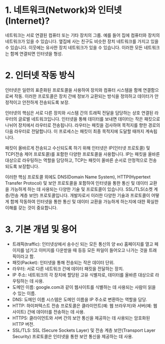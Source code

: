 # 1. 네트워크(Network)와 인터넷(Internet)?
네트워크는 서로 연결된 컴퓨터 또는 기타 장치의 그룹. 예를 들어 집에 컴퓨터와 장치의 네트워크가 있을 수 있습니다. 옆집에 사는 친구도 비슷한 장치 네트워크를 가지고 있을 수 있습니다. 이웃에는 유사한 장치 네트워크가 있을 수 있습니다. 이러한 모든 네트워크는 함께 연결되면 인터넷을 형성.

# 2. 인터넷 작동 방식
인터넷은 일련의 표준화된 프로토콜을 사용하여 장치와 컴퓨터 시스템을 함께 연결함으로써 작동. 이러한 프로토콜은 장치 간에 정보가 교환되는 방식을 정의하고 데이터가 안정적이고 안전하게 전송되도록 보장.

인터넷의 핵심은 서로 다른 장치와 시스템 간의 트래픽 전달을 담당하는 상호 연결된 라우터의 글로벌 네트워크입니다. 인터넷을 통해 데이터를 보내면 데이터는 작은 패킷으로 나뉘어 장치에서 라우터로 전송됩니다. 라우터는 패킷을 검사하여 목적지를 향한 경로의 다음 라우터로 전달합니다. 이 프로세스는 패킷이 최종 목적지에 도달할 때까지 계속됩니다.

패킷이 올바르게 전송되고 수신되도록 하기 위해 인터넷은 IP(인터넷 프로토콜) 및 TCP(전송 제어 프로토콜)를 포함한 다양한 프로토콜을 사용합니다. IP는 패킷을 올바른 대상으로 라우팅하는 역할을 담당하고, TCP는 패킷이 올바른 순서로 안정적으로 전송되도록 보장합니다.

이러한 핵심 프로토콜 외에도 DNS(Domain Name System), HTTP(Hypertext Transfer Protocol) 및 보안 프로토콜을 포함하여 인터넷을 통한 통신 및 데이터 교환을 가능하게 하는 데 사용되는 다양한 기술 및 프로토콜이 있습니다. SSL/TLS(소켓 계층/전송 계층 보안) 프로토콜입니다. 개발자로서 이러한 다양한 기술과 프로토콜이 어떻게 함께 작동하여 인터넷을 통한 통신 및 데이터 교환을 가능하게 하는지에 대한 확실한 이해를 갖는 것이 중요합니다.

# 3. 기본 개념 및 용어
- 트래픽(traffic): 인터넷상에서 송수신 되는 모든 통신의 양 ex) 홈페이지를 열고 페이지를 넘기고 이미지를 다운받을 때 등등 모든 파일이 들어오고 나가는 것을 트래픽이라고 함. 
- 패킷(Packet): 인터넷을 통해 전송되는 작은 데이터 단위.
- 라우터: 서로 다른 네트워크 간에 데이터 패킷을 전달하는 장치.
- IP 주소: 네트워크의 각 장치에 할당된 고유 식별자로, 데이터를 올바른 대상으로 라우팅하는 데 사용.
- 도메인 이름: google.com과 같이 웹사이트를 식별하는 데 사용되는 사람이 읽을 수 있는 이름.
- DNS: 도메인 이름 시스템은 도메인 이름을 IP 주소로 변환하는 역할을 담당.
- HTTP: 하이퍼텍스트 전송 프로토콜은 클라이언트(예: 웹 브라우저)와 서버(예: 웹 사이트) 간에 데이터를 전송하는 데 사용.
- HTTPS: 클라이언트와 서버 간의 보안 통신을 제공하는 데 사용되는 암호화된 HTTP 버전.
- SSL/TLS: SSL (Secure Sockets Layer) 및 전송 계층 보안(Transport Layer Security) 프로토콜은 인터넷을 통한 보안 통신을 제공하는 데 사용.


